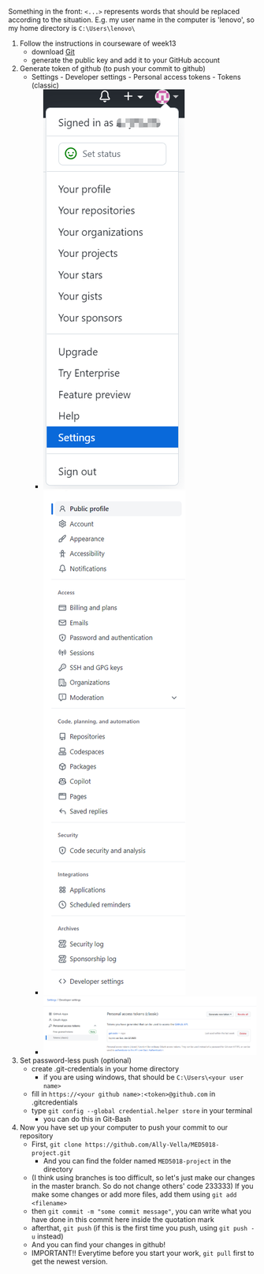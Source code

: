Something in the front: `<...>` represents words that should be replaced according to the situation. E.g. my user name in the computer is 'lenovo', so my home directory is `C:\Users\lenovo\`

1. Follow the instructions in courseware of week13
	- download [Git](https://git-scm.com)
	- generate the public key and add it to your GitHub account
2. Generate token of github (to push your commit to github)
	- Settings - Developer settings - Personal access tokens - Tokens (classic)
		- ![image](assets/Snipaste_2022-12-22_19-54-20.png)
		- ![image](assets/Snipaste_2022-12-22_19-52-38.png)
		- ![image](assets/Snipaste_2022-12-22_19-52-04.png)
3. Set password-less push (optional)
	- create .git-credentials in your home directory
		- if you are using windows, that should be `C:\Users\<your user name>`
	- fill in `https://<your github name>:<token>@github.com` in .gitcredentials
	- type `git config --global credential.helper store` in your terminal
		- you can do this in Git-Bash
4. Now you have set up your computer to push your commit to our repository
	- First, `git clone https://github.com/Ally-Vella/MED5018-project.git`
		- And you can find the folder named `MED5018-project` in the directory
	- (I think using branches is too difficult, so let's just make our changes in the master branch. So do not change others' code 233333) If you make some changes or add more files, add them using `git add <filename>`
	- then `git commit -m "some commit message"`, you can write what you have done in this commit here inside the quotation mark
	- afterthat, `git push` (if this is the first time you push, using `git push -u` instead)
	- And you can find your changes in github!
	- IMPORTANT!! Everytime before you start your work, `git pull` first to get the newest version.
